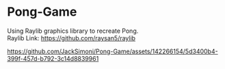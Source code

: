 # Pong-Game
Using Raylib graphics library to recreate Pong. <br/>
Raylib Link: https://github.com/raysan5/raylib


https://github.com/JackSimoni/Pong-Game/assets/142266154/5d3400b4-399f-457d-b792-3c14d8839961

